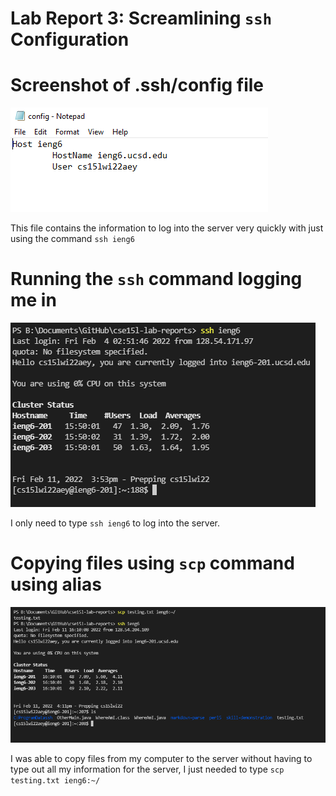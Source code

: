 # Lab Report 3: Screamlining `ssh` Configuration

# Screenshot of .ssh/config file
![Image](config-file.PNG)

This file contains the information to log into the server very quickly with just using the command `ssh ieng6`

# Running the `ssh` command logging me in
![Image](runningCommand.PNG)

I only need to type `ssh ieng6` to log into the server.

# Copying files using `scp` command using alias
![Image](copyingFile.PNG)

I was able to copy files from my computer to the server without having to type out all my information for the server, I just needed to type `scp testing.txt ieng6:~/`

